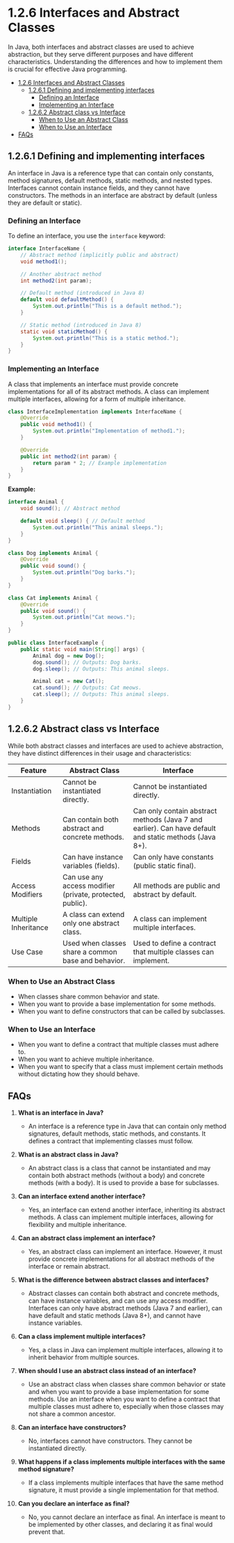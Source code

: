 # 1.2.6 Interfaces and Abstract Classes

In Java, both interfaces and abstract classes are used to achieve abstraction, but they serve different purposes and
have different characteristics. Understanding the differences and how to implement them is crucial for effective Java
programming.

<!-- TOC -->

* [1.2.6 Interfaces and Abstract Classes](#126-interfaces-and-abstract-classes)
    * [1.2.6.1 Defining and implementing interfaces](#1261-defining-and-implementing-interfaces)
        * [Defining an Interface](#defining-an-interface)
        * [Implementing an Interface](#implementing-an-interface)
    * [1.2.6.2 Abstract class vs Interface](#1262-abstract-class-vs-interface)
        * [When to Use an Abstract Class](#when-to-use-an-abstract-class)
        * [When to Use an Interface](#when-to-use-an-interface)
* [FAQs](#faqs)

<!-- TOC -->

## 1.2.6.1 Defining and implementing interfaces

An interface in Java is a reference type that can contain only constants, method signatures, default methods, static
methods, and nested types. Interfaces cannot contain instance fields, and they cannot have constructors. The methods in
an interface are abstract by default (unless they are default or static).

### Defining an Interface

To define an interface, you use the `interface` keyword:

```java
interface InterfaceName {
    // Abstract method (implicitly public and abstract)
    void method1();

    // Another abstract method
    int method2(int param);

    // Default method (introduced in Java 8)
    default void defaultMethod() {
        System.out.println("This is a default method.");
    }

    // Static method (introduced in Java 8)
    static void staticMethod() {
        System.out.println("This is a static method.");
    }
}
```

### Implementing an Interface

A class that implements an interface must provide concrete implementations for all of its abstract methods. A class can
implement multiple interfaces, allowing for a form of multiple inheritance.

```java
class InterfaceImplementation implements InterfaceName {
    @Override
    public void method1() {
        System.out.println("Implementation of method1.");
    }

    @Override
    public int method2(int param) {
        return param * 2; // Example implementation
    }
}
```

**Example:**

```java
interface Animal {
    void sound(); // Abstract method

    default void sleep() { // Default method
        System.out.println("This animal sleeps.");
    }
}

class Dog implements Animal {
    @Override
    public void sound() {
        System.out.println("Dog barks.");
    }
}

class Cat implements Animal {
    @Override
    public void sound() {
        System.out.println("Cat meows.");
    }
}

public class InterfaceExample {
    public static void main(String[] args) {
        Animal dog = new Dog();
        dog.sound(); // Outputs: Dog barks.
        dog.sleep(); // Outputs: This animal sleeps.

        Animal cat = new Cat();
        cat.sound(); // Outputs: Cat meows.
        cat.sleep(); // Outputs: This animal sleeps.
    }
}
```

## 1.2.6.2 Abstract class vs Interface

While both abstract classes and interfaces are used to achieve abstraction, they have distinct differences in their
usage and characteristics:

| Feature              | Abstract Class	                                           | Interface                                                                                              |
|----------------------|-----------------------------------------------------------|--------------------------------------------------------------------------------------------------------|
| Instantiation        | Cannot be instantiated directly.                          | Cannot be instantiated directly.                                                                       |
| Methods              | Can contain both abstract and concrete methods.           | Can only contain abstract methods (Java 7 and earlier). Can have default and static methods (Java 8+). |
| Fields               | Can have instance variables (fields).                     | Can only have constants (public static final).                                                         |
| Access Modifiers     | Can use any access modifier (private, protected, public). | All methods are public and abstract by default.                                                        |
| Multiple Inheritance | A class can extend only one abstract class.               | A class can implement multiple interfaces.                                                             |
| Use Case             | Used when classes share a common base and behavior.       | Used to define a contract that multiple classes can implement.                                         |

### When to Use an Abstract Class

* When classes share common behavior and state.
* When you want to provide a base implementation for some methods.
* When you want to define constructors that can be called by subclasses.

### When to Use an Interface

* When you want to define a contract that multiple classes must adhere to.
* When you want to achieve multiple inheritance.
* When you want to specify that a class must implement certain methods without dictating how they should behave.

## FAQs

1. **What is an interface in Java?**
    - An interface is a reference type in Java that can contain only method signatures, default methods, static methods,
      and constants. It defines a contract that implementing classes must follow.

2. **What is an abstract class in Java?**
    - An abstract class is a class that cannot be instantiated and may contain both abstract methods (without a body)
      and concrete methods (with a body). It is used to provide a base for subclasses.

3. **Can an interface extend another interface?**
    - Yes, an interface can extend another interface, inheriting its abstract methods. A class can implement multiple
      interfaces, allowing for flexibility and multiple inheritance.

4. **Can an abstract class implement an interface?**
    - Yes, an abstract class can implement an interface. However, it must provide concrete implementations for all
      abstract methods of the interface or remain abstract.

5. **What is the difference between abstract classes and interfaces?**
    - Abstract classes can contain both abstract and concrete methods, can have instance variables, and can use any
      access modifier. Interfaces can only have abstract methods (Java 7 and earlier), can have default and static
      methods (Java 8+), and cannot have instance variables.

6. **Can a class implement multiple interfaces?**
    - Yes, a class in Java can implement multiple interfaces, allowing it to inherit behavior from multiple sources.

7. **When should I use an abstract class instead of an interface?**
    - Use an abstract class when classes share common behavior or state and when you want to provide a base
      implementation for some methods. Use an interface when you want to define a contract that multiple classes must
      adhere to, especially when those classes may not share a common ancestor.

8. **Can an interface have constructors?**
    - No, interfaces cannot have constructors. They cannot be instantiated directly.

9. **What happens if a class implements multiple interfaces with the same method signature?**
    - If a class implements multiple interfaces that have the same method signature, it must provide a single
      implementation for that method.

10. **Can you declare an interface as final?**
    - No, you cannot declare an interface as final. An interface is meant to be implemented by other classes, and
      declaring it as final would prevent that.






















